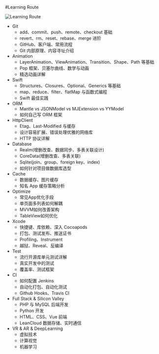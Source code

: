 #Learning Route

![Learning Route](http://imgsrc.baidu.com/baike/pic/item/d8f9d72a6059252d83fed2a5349b033b5ab5b9a2.jpg)

* Git
    * add、commit、push、remote、checkout 基础
    * revert、rm、reset、rebase、merge 进阶
    * GitHub、客户端、常用流程
    * Git 内部原理、内容寻址介绍
* Animation
    * LayerAnimation、ViewAnimation、Transition、Shape、Path 等基础
    * Pop 框架、贝塞尔曲线、数学与动画
    * 精选动画详解
* Swift
    * Structures、Closures、Optional、Generics 等基础
    * map、reduce、filter、flatMap 与函数式编程
    * Swift 最佳实践
* ORM
    * Mantle vs JSONModel vs MJExtension vs YYModel
    * 如何自己写 ORM 框架
* HttpClient
    * Etag、Last-Modified 与缓存
    * 设计容易扩展、错误处理优雅的网络库
    * HTTP 协议详解
* Database
    * Realm(增删改查、数据同步、多表关联设计)
    * CoreData(增删改查、多表关联)
    * Sqlite(join、group、foreign key、index)
    * 如何针对项目做数据库选型
* Cache
    * 数据缓存、图片缓存
    * 知名 App 缓存策略分析
* Optimize
    * 常见App优化手段
    * 单页面多列表如何解耦
    * MVVM如何改善架构
    * TableView如何优化
* Xcode
    * 快捷键、库依赖、深入 Cocoapods
    * 打包、测试发布、推送证书
    * Profiling、Instrument
    * 越狱、Reveal、反编译
* Test
    * 流行开源库单元测试详解
    * 真实开发中的测试
    * 覆盖率、测试框架
* CI
    * 如何配置 Jenkins
    * 自动化打包、自动化测试
    * Github Hooks、Travis CI
* Full Stack & Silicon Valley
    * PHP 与 MySQL 后端开发
    * Python 开发
    * HTML、CSS、Vue 前端
    * LeanCloud 数据存储、实时通信
* VR & AR & DeepLearning
    * 虚拟技术
    * 计算视觉
    * 机器学习
